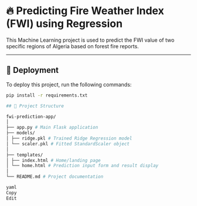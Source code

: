 # 🔥 Predicting Fire Weather Index (FWI) using Regression

This Machine Learning project is used to predict the FWI value of two specific regions of Algeria based on forest fire reports.

---

## 🚀 Deployment

To deploy this project, run the following commands:

```bash
pip install -r requirements.txt

## 📂 Project Structure

fwi-prediction-app/
│
├── app.py # Main Flask application
├── models/
│ ├── ridge.pkl # Trained Ridge Regression model
│ └── scaler.pkl # Fitted StandardScaler object
│
├── templates/
│ ├── index.html # Home/landing page
│ └── home.html # Prediction input form and result display
│
└── README.md # Project documentation

yaml
Copy
Edit
